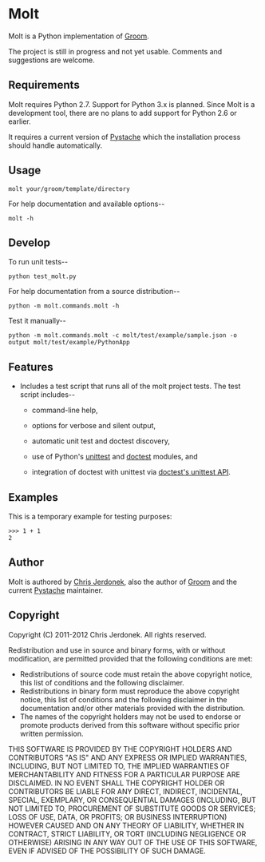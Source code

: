 Molt
====

Molt is a Python implementation of [Groom](http://cjerdonek.github.com/groom/).

The project is still in progress and not yet usable.  Comments and
suggestions are welcome.


Requirements
------------

Molt requires Python 2.7.  Support for Python 3.x is planned.
Since Molt is a development tool, there are no plans to add support for
Python 2.6 or earlier.

It requires a current version of [Pystache](https://github.com/defunkt/pystache)
which the installation process should handle automatically.


Usage
-----

    molt your/groom/template/directory

For help documentation and available options--

    molt -h


Develop
-------

To run unit tests--

    python test_molt.py

For help documentation from a source distribution--

    python -m molt.commands.molt -h

Test it manually--

    python -m molt.commands.molt -c molt/test/example/sample.json -o output molt/test/example/PythonApp


Features
--------

* Includes a test script that runs all of the molt project tests.
  The test script includes--

  * command-line help,

  * options for verbose and silent output,

  * automatic unit test and doctest discovery,

  * use of Python's [unittest](http://docs.python.org/library/unittest.html)
    and [doctest](http://docs.python.org/library/doctest.html) modules, and

  * integration of doctest with unittest via
    [doctest's unittest API](http://docs.python.org/library/doctest.html#unittest-api).


Examples
--------

This is a temporary example for testing purposes:

    >>> 1 + 1
    2


Author
------

Molt is authored by [Chris Jerdonek](https://github.com/cjerdonek), also
the author of [Groom](http://cjerdonek.github.com/groom/) and the current
[Pystache](https://github.com/defunkt/pystache) maintainer.


Copyright
---------

Copyright (C) 2011-2012 Chris Jerdonek. All rights reserved.

Redistribution and use in source and binary forms, with or without
modification, are permitted provided that the following conditions are met:

* Redistributions of source code must retain the above copyright notice,
  this list of conditions and the following disclaimer.
* Redistributions in binary form must reproduce the above copyright notice,
  this list of conditions and the following disclaimer in the documentation
  and/or other materials provided with the distribution.
* The names of the copyright holders may not be used to endorse or promote
  products derived from this software without specific prior written
  permission.

THIS SOFTWARE IS PROVIDED BY THE COPYRIGHT HOLDERS AND CONTRIBUTORS "AS IS"
AND ANY EXPRESS OR IMPLIED WARRANTIES, INCLUDING, BUT NOT LIMITED TO, THE
IMPLIED WARRANTIES OF MERCHANTABILITY AND FITNESS FOR A PARTICULAR PURPOSE
ARE DISCLAIMED. IN NO EVENT SHALL THE COPYRIGHT HOLDER OR CONTRIBUTORS BE
LIABLE FOR ANY DIRECT, INDIRECT, INCIDENTAL, SPECIAL, EXEMPLARY, OR
CONSEQUENTIAL DAMAGES (INCLUDING, BUT NOT LIMITED TO, PROCUREMENT OF
SUBSTITUTE GOODS OR SERVICES; LOSS OF USE, DATA, OR PROFITS; OR BUSINESS
INTERRUPTION) HOWEVER CAUSED AND ON ANY THEORY OF LIABILITY, WHETHER IN
CONTRACT, STRICT LIABILITY, OR TORT (INCLUDING NEGLIGENCE OR OTHERWISE)
ARISING IN ANY WAY OUT OF THE USE OF THIS SOFTWARE, EVEN IF ADVISED OF THE
POSSIBILITY OF SUCH DAMAGE.
